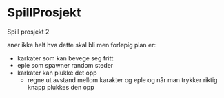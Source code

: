 # SpillProsjekt
 Spill prosjekt 2

aner ikke helt hva dette skal bli men forløpig plan er:
- karkater som kan bevege seg fritt
- eple som spawner random steder
- karkater kan plukke det opp
    - regne ut avstand mellom karakter og eple og når man trykker riktig knapp plukkes den opp